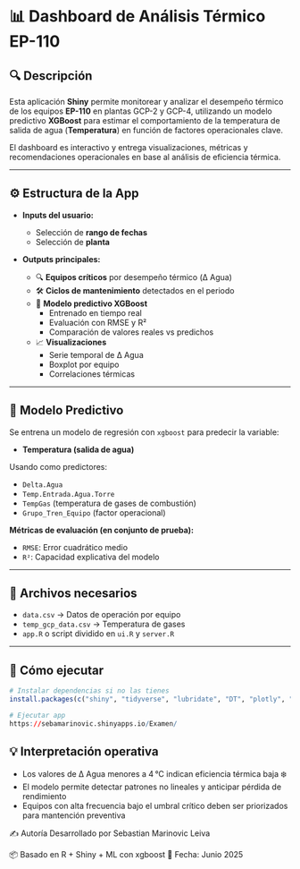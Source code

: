 # 📊 Dashboard de Análisis Térmico EP-110

## 🔍 Descripción

Esta aplicación **Shiny** permite monitorear y analizar el desempeño térmico de los equipos **EP-110** en plantas GCP-2 y GCP-4, utilizando un modelo predictivo **XGBoost** para estimar el comportamiento de la temperatura de salida de agua (**Temperatura**) en función de factores operacionales clave.

El dashboard es interactivo y entrega visualizaciones, métricas y recomendaciones operacionales en base al análisis de eficiencia térmica.

---

## ⚙️ Estructura de la App

- **Inputs del usuario:**
  - Selección de **rango de fechas**
  - Selección de **planta**

- **Outputs principales:**
  - 🔍 **Equipos críticos** por desempeño térmico (Δ Agua)
  - 🛠️ **Ciclos de mantenimiento** detectados en el periodo
  - 🤖 **Modelo predictivo XGBoost**
    - Entrenado en tiempo real
    - Evaluación con RMSE y R²
    - Comparación de valores reales vs predichos
  - 📈 **Visualizaciones**
    - Serie temporal de Δ Agua
    - Boxplot por equipo
    - Correlaciones térmicas

---

## 🧠 Modelo Predictivo

Se entrena un modelo de regresión con `xgboost` para predecir la variable:

- **Temperatura (salida de agua)**

Usando como predictores:

- `Delta.Agua`
- `Temp.Entrada.Agua.Torre`
- `TempGas` (temperatura de gases de combustión)
- `Grupo_Tren_Equipo` (factor operacional)

**Métricas de evaluación (en conjunto de prueba):**

- `RMSE`: Error cuadrático medio
- `R²`: Capacidad explicativa del modelo

---

## 📁 Archivos necesarios

- `data.csv` → Datos de operación por equipo 
- `temp_gcp_data.csv` → Temperatura de gases 
- `app.R` o script dividido en `ui.R` y `server.R`

---

## 🚀 Cómo ejecutar

```r
# Instalar dependencias si no las tienes
install.packages(c("shiny", "tidyverse", "lubridate", "DT", "plotly", "glue", "xgboost", "caret", "earth"))

# Ejecutar app
https://sebamarinovic.shinyapps.io/Examen/
```

## 💡 Interpretación operativa
- Los valores de Δ Agua menores a 4 °C indican eficiencia térmica baja ❄️
- El modelo permite detectar patrones no lineales y anticipar pérdida de rendimiento
- Equipos con alta frecuencia bajo el umbral crítico deben ser priorizados para mantención preventiva

✍️ Autoría
Desarrollado por Sebastian Marinovic Leiva

📦 Basado en R + Shiny + ML con xgboost
📅 Fecha: Junio 2025
